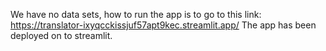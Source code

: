   We have no data sets, how to run the app is to go to this link: https://translator-ixyqcckissjuf57apt9kec.streamlit.app/
  The app has been deployed on to streamlit.
